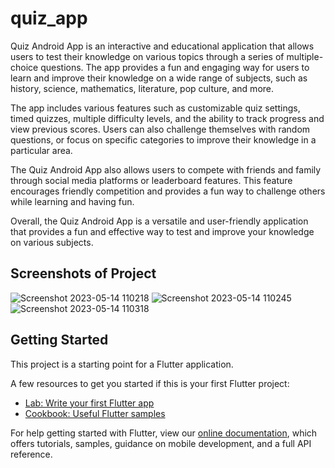 # quiz_app

Quiz Android App is an interactive and educational application that allows users to test their knowledge on various topics through a series of multiple-choice questions. The app provides a fun and engaging way for users to learn and improve their knowledge on a wide range of subjects, such as history, science, mathematics, literature, pop culture, and more.

The app includes various features such as customizable quiz settings, timed quizzes, multiple difficulty levels, and the ability to track progress and view previous scores. Users can also challenge themselves with random questions, or focus on specific categories to improve their knowledge in a particular area.

The Quiz Android App also allows users to compete with friends and family through social media platforms or leaderboard features. This feature encourages friendly competition and provides a fun way to challenge others while learning and having fun.

Overall, the Quiz Android App is a versatile and user-friendly application that provides a fun and effective way to test and improve your knowledge on various subjects.


## Screenshots of Project


![Screenshot 2023-05-14 110218](https://github.com/adityazanzane/quiz_app/assets/91719677/aadbc6e5-0f64-4c15-ab7c-2ddfc54fa051)
![Screenshot 2023-05-14 110245](https://github.com/adityazanzane/quiz_app/assets/91719677/68368f7c-913d-43f7-9f0e-b1663a246ea7)
![Screenshot 2023-05-14 110318](https://github.com/adityazanzane/quiz_app/assets/91719677/96233981-29ec-42f4-8079-7ed11f774599)






## Getting Started

This project is a starting point for a Flutter application.

A few resources to get you started if this is your first Flutter project:

- [Lab: Write your first Flutter app](https://flutter.dev/docs/get-started/codelab)
- [Cookbook: Useful Flutter samples](https://flutter.dev/docs/cookbook)

For help getting started with Flutter, view our
[online documentation](https://flutter.dev/docs), which offers tutorials,
samples, guidance on mobile development, and a full API reference.
